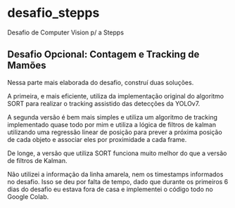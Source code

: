 # desafio_stepps
Desafio de Computer Vision p/ a Stepps

## Desafio Opcional: Contagem e Tracking de Mamões

Nessa parte mais elaborada do desafio, construí duas soluções. 

A primeira, e mais eficiente, utiliza da implementação original do algoritmo SORT para realizar o tracking assistido das detecções da YOLOv7. 

A segunda versão é bem mais simples e utiliza um algoritmo de tracking implementado quase todo por mim e utiliza a lógica de filtros de kalman utilizando uma regressão linear de posição para prever a próxima posição de cada objeto e associar eles por proximidade a cada frame.

De longe, a versão que utiliza SORT funciona muito melhor do que a versão de filtros de Kalman.

Não utilizei a informação da linha amarela, nem os timestamps informados no desafio. Isso se deu por falta de tempo, dado que durante os primeiros 6 dias do desafio eu estava fora de casa e implementei o código todo no Google Colab.